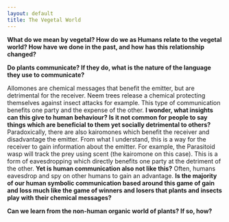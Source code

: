 ```yaml
---
layout: default
title: The Vegetal World
---
```


**What do we mean by vegetal? How do we as Humans relate to the vegetal world? How have we done in the past, and how has this relationship changed?**

**Do plants communicate? If they do, what is the nature of the language they use to communicate?**

Allomones are chemical messages that benefit the emitter, but are detrimental for the receiver. Neem trees release a chemical protecting themselves against insect attacks for example. This type of communication benefits one party and the expense of the other. **I wonder, what insights can this give to human behaviour? Is it not common for people to say things which are beneficial to them yet socially detrimental to others?**
Paradoxically, there are also kairomones which benefit the receiver and disadvantage the emitter. From what I understand, this is a way for the receiver to gain information about the emitter. For example, the Parasitoid wasp will track the prey using scent (the kairomone on this case). This is a  form of eavesdropping which directly benefits one party at the detriment of the other. **Yet is human communication also not like this?** Often, humans eavesdrop and spy on other humans to gain an advantage. 
**Is the majority of our human symbolic communication based around this game of gain and loss much like the game of winners and losers that plants and insects play with their chemical messages?**

**Can we learn from the non-human organic world of plants? If so, how?**

